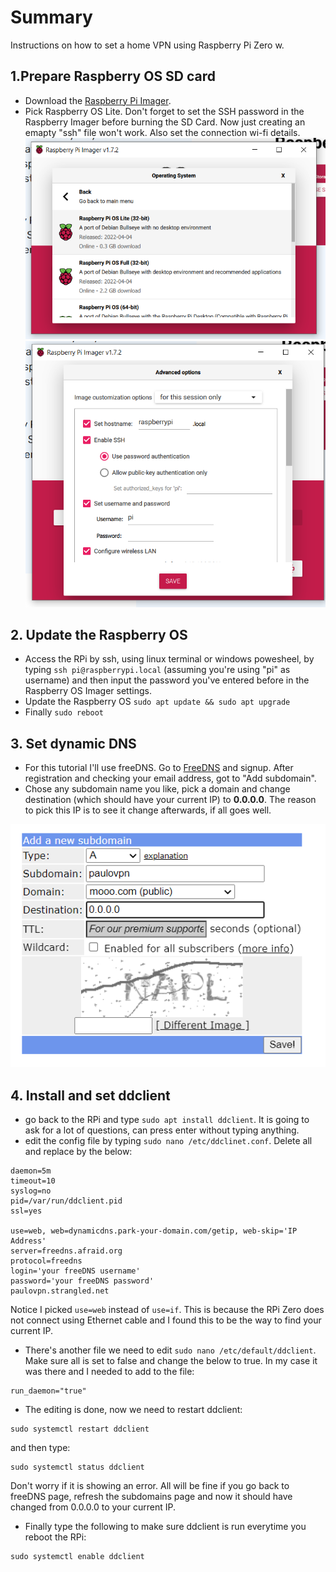 # Summary
Instructions on how to set a home VPN using Raspberry Pi Zero w.

## 1.Prepare Raspberry OS SD card
- Download the [Raspberry Pi Imager](https://www.raspberrypi.com/software/).
- Pick Raspberry OS Lite. Don't forget to set the SSH password in the Raspberry Imager before burning the SD Card. Now just creating an emapty "ssh" file won't work. Also set the connection wi-fi details.  
![Pick Raspberry OS Lite](images/1.png)
![Set SSH password](images/2.png)

## 2. Update the Raspberry OS
- Access the RPi by ssh, using linux terminal or windows powesheel, by typing `ssh pi@raspberrypi.local` (assuming you're using "pi" as username) and then input the password you've entered before in the Raspberry OS Imager settings.
- Update the Raspberry OS `sudo apt update && sudo apt upgrade`
- Finally `sudo reboot`

## 3. Set dynamic DNS
- For this tutorial I'll use freeDNS. Go to [FreeDNS](https://freedns.afraid.org/) and signup. After registration and checking your email address, got to "Add subdomain".
- Chose any subdomain name you like, pick a domain and change destination (which should have your current IP) to **0.0.0.0**. The reason to pick this IP is to see it change afterwards, if all goes well.

![set freeDNS subdomain](images/3.png)

## 4. Install and set ddclient
- go back to the RPi and type `sudo apt install ddclient`. It is going to ask for a lot of questions, can press enter without typing anything.
- edit the config file by typing `sudo nano /etc/ddclinet.conf`. Delete all and replace by the below:
```
daemon=5m
timeout=10
syslog=no
pid=/var/run/ddclient.pid
ssl=yes

use=web, web=dynamicdns.park-your-domain.com/getip, web-skip='IP Address'
server=freedns.afraid.org
protocol=freedns
login='your freeDNS username'
password='your freeDNS password'
paulovpn.strangled.net
```
Notice I picked `use=web` instead of `use=if`. This is because the RPi Zero does not connect using Ethernet cable and I found this to be the way to find your current IP.

- There's another file we need to edit `sudo nano /etc/default/ddclient`. Make sure all is set to false and change the below to true. In my case it was there and I needed to add to the file:
```
run_daemon="true"
```

- The editing is done, now we need to restart ddclient:
```
sudo systemctl restart ddclient
```
and then type:
```
sudo systemctl status ddclient
```
Don't worry if it is showing an error. All will be fine if you go back to freeDNS page, refresh the subdomains page and now it should have changed from 0.0.0.0 to your current IP.

- Finally type the following to make sure ddclient is run everytime you reboot the RPi:
```
sudo systemctl enable ddclient
```



